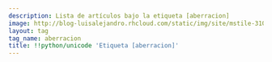 ```yaml
---
description: Lista de artículos bajo la etiqueta [aberracion]
image: http://blog-luisalejandro.rhcloud.com/static/img/site/mstile-310x310.png
layout: tag
tag_name: aberracion
title: !!python/unicode 'Etiqueta [aberracion]'
---
```

